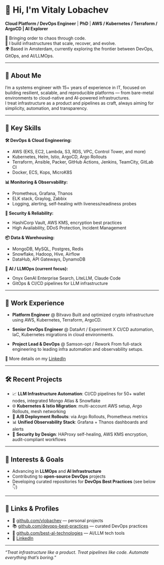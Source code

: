 # 👋 Hi, I'm Vitaly Lobachev

**Cloud Platform / DevOps Engineer** | **PhD** | **AWS / Kubernetes / Terraform / ArgoCD | AI Explorer**

💬 Bringing order to chaos through code.  
🚀 I build infrastructures that scale, recover, and evolve.  
🌍 Based in Amsterdam, currently exploring the frontier between DevOps, GitOps, and AI/LLMOps.

---

## 🧠 About Me

I’m a systems engineer with 15+ years of experience in IT, focused on building resilient, scalable, and reproducible platforms — from bare-metal environments to cloud-native and AI-powered infrastructures.  
I treat infrastructure as a product and pipelines as craft, always aiming for simplicity, automation, and transparency.

---

## 🔧 Key Skills

**🛠️ DevOps & Cloud Engineering:**  
- AWS (EKS, EC2, Lambda, S3, RDS, VPC, Control Tower, and more)  
- Kubernetes, Helm, Istio, ArgoCD, Argo Rollouts  
- Terraform, Ansible, Packer, GitHub Actions, Jenkins, TeamCity, GitLab CI  
- Docker, ECS, Kops, MicroK8S  

**📊 Monitoring & Observability:**  
- Prometheus, Grafana, Thanos  
- ELK stack, Graylog, Zabbix  
- Logging, alerting, self-healing with liveness/readiness probes  

**🔐 Security & Reliability:**  
- HashiCorp Vault, AWS KMS, encryption best practices  
- High Availability, DDoS Protection, Incident Management  

**📦 Data & Warehousing:**  
- MongoDB, MySQL, Postgres, Redis  
- Snowflake, Hadoop, Hive, Airflow  
- DataHub, API Gateways, DynamoDB  

**🧠 AI / LLMOps (current focus):**  
- Onyx GenAI Enterprise Search, LiteLLM, Claude Code  
- GitOps & CI/CD pipelines for LLM infrastructure

---

## 💼 Work Experience

- **Platform Engineer** @ Bitvavo
  Built and optimized crypto infrastructure using AWS, Kubernetes, Terraform, ArgoCD.

- **Senior DevOps Engineer** @ DataArt / Experiment X
  CI/CD automation, IaC, Kubernetes migrations in cloud environments.

- **Project Lead & DevOps** @ Samson-opt / Rework
  From full-stack engineering to leading infra automation and observability setups.

📜 More details on my [LinkedIn](https://www.linkedin.com/in/vitalylobachev)

---

## 🛠 Recent Projects

- 📈 **LLM Infrastructure Automation**: CI/CD pipelines for 50+ wallet nodes, integrated Mongo Atlas & Snowflake  
- 🌐 **Kubernetes & Istio Migration**: multi-account AWS setup, Argo Rollouts, mesh networking  
- 🧪 **A/B Deployment Rollouts**: via Argo Rollouts, Prometheus metrics  
- 📊 **Unified Observability Stack**: Grafana + Thanos dashboards and alerts  
- 🔐 **Security by Design**: HAProxy self-healing, AWS KMS encryption, audit-compliant workflows

---

## 🎯 Interests & Goals

- Advancing in **LLMOps** and **AI Infrastructure**
- Contributing to **open-source DevOps** projects
- Developing curated repositories for **DevOps Best Practices** (see below 👇)

---

## 📁 Links & Profiles

- 🔧 [github.com/vlobachev](https://github.com/vlobachev) — personal projects  
- 📚 [github.com/devops-best-practices](https://github.com/devops-best-practices) — curated DevOps practices  
- 🤖 [github.com/best-aI-technologies](https://github.com/best-aI-technologies) — AI/LLM tech tools  
- 💼 [LinkedIn](https://www.linkedin.com/in/vitalylobachev)  

---

_“Treat infrastructure like a product. Treat pipelines like code. Automate everything that’s boring.”_
